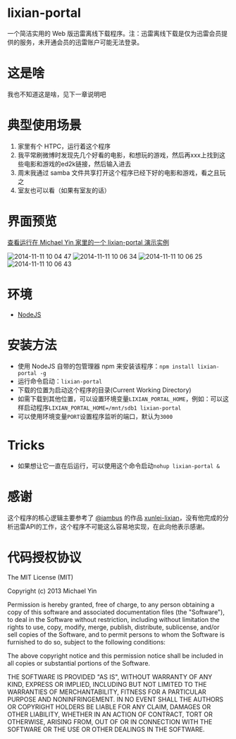 lixian-portal
=============

一个简洁实用的 Web 版迅雷离线下载程序。注：迅雷离线下载是仅为迅雷会员提供的服务，未开通会员的迅雷账户可能无法登录。

# 这是啥

我也不知道这是啥，见下一章说明吧

# 典型使用场景

1. 家里有个 HTPC，运行着这个程序
2. 我平常刷微博时发现先几个好看的电影，和想玩的游戏，然后再xxx上找到这些电影和游戏的ed2k链接，然后输入进去
3. 周末我通过 samba 文件共享打开这个程序已经下好的电影和游戏，看之且玩之
4. 室友也可以看（如果有室友的话）

# 界面预览

[查看运行在 Michael Yin 家里的一个 lixian-portal 演示实例](http://lixian-demo.micy.in/)

![2014-11-11 10 04 47](https://cloud.githubusercontent.com/assets/1559832/4993993/482d3fe8-69ef-11e4-80b4-8d2fc251af5a.png)
![2014-11-11 10 06 34](https://cloud.githubusercontent.com/assets/1559832/4993977/26ee4cdc-69ef-11e4-9832-20cbf521e9b8.png)
![2014-11-11 10 06 25](https://cloud.githubusercontent.com/assets/1559832/4993978/271f3b44-69ef-11e4-989c-54aba6506f70.png)
![2014-11-11 10 06 43](https://cloud.githubusercontent.com/assets/1559832/4993975/2676fe66-69ef-11e4-82ea-25884a2644a3.png)

# 环境

* [NodeJS](http://nodejs.org/)

# 安装方法

* 使用 NodeJS 自带的包管理器 npm 来安装该程序：`npm install lixian-portal -g`
* 运行命令启动：`lixian-portal`
* 下载的位置为启动这个程序的目录(Current Working Directory)
* 如需下载到其他位置，可以设置环境变量`LIXIAN_PORTAL_HOME`，例如：可以这样启动程序`LIXIAN_PORTAL_HOME=/mnt/sdb1 lixian-portal`
* 可以使用环境变量`PORT`设置程序监听的端口，默认为`3000`

# Tricks

* 如果想让它一直在后运行，可以使用这个命令启动`nohup lixian-portal &`

# 感谢

这个程序的核心逻辑主要参考了 [@iambus](https://github.com/iambus) 的作品 [xunlei-lixian](https://github.com/iambus/xunlei-lixian)，没有他完成的分析迅雷API的工作，这个程序不可能这么容易地实现，在此向他表示感谢。

# 代码授权协议

The MIT License (MIT)

Copyright (c) 2013 Michael Yin

Permission is hereby granted, free of charge, to any person obtaining a copy of
this software and associated documentation files (the "Software"), to deal in
the Software without restriction, including without limitation the rights to
use, copy, modify, merge, publish, distribute, sublicense, and/or sell copies of
the Software, and to permit persons to whom the Software is furnished to do so,
subject to the following conditions:

The above copyright notice and this permission notice shall be included in all
copies or substantial portions of the Software.

THE SOFTWARE IS PROVIDED "AS IS", WITHOUT WARRANTY OF ANY KIND, EXPRESS OR
IMPLIED, INCLUDING BUT NOT LIMITED TO THE WARRANTIES OF MERCHANTABILITY, FITNESS
FOR A PARTICULAR PURPOSE AND NONINFRINGEMENT. IN NO EVENT SHALL THE AUTHORS OR
COPYRIGHT HOLDERS BE LIABLE FOR ANY CLAIM, DAMAGES OR OTHER LIABILITY, WHETHER
IN AN ACTION OF CONTRACT, TORT OR OTHERWISE, ARISING FROM, OUT OF OR IN
CONNECTION WITH THE SOFTWARE OR THE USE OR OTHER DEALINGS IN THE SOFTWARE.

